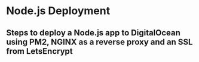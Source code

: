 # Node.js Deployment
## Steps to deploy a Node.js app to DigitalOcean using PM2, NGINX as a reverse proxy and an SSL from LetsEncrypt

